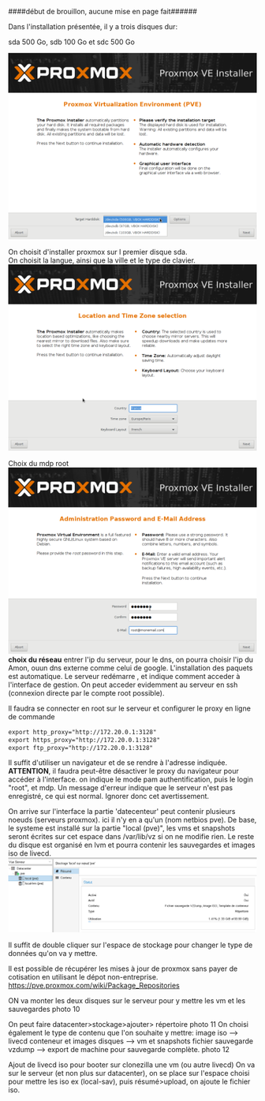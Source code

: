 ####début de brouillon, aucune mise en page fait######



Dans l'installation présentée, il y a trois disques dur:

sda 500 Go, sdb 100 Go et sdc 500 Go

![01](images/01.png)

On choisit d'installer proxmox sur l premier disque sda.  
On choisit la langue, ainsi que la ville et le type de clavier.
![02](images/02.png)

Choix du mdp root
![03](images/03.png)
**choix du réseau**
entrer l'ip du serveur, pour le dns, on pourra choisir l'ip du Amon, ouun dns externe comme celui de google.
L'installation des paquets est automatique.
Le serveur redémarre , et indique comment acceder à l'interface de gestion. On peut acceder evidemment au serveur en ssh (connexion directe par le compte root possible).

Il faudra se connecter en root sur le serveur et configurer le proxy en ligne de commande

```
export http_proxy="http://172.20.0.1:3128"
export https_proxy="http://172.20.0.1:3128"
export ftp_proxy="http://172.20.0.1:3128"
```

Il suffit d'utiliser un navigateur et de se rendre à l'adresse indiquée. 
**ATTENTION**, il faudra peut-être désactiver le proxy du navigateur pour accéder à l'interface.
on indique le mode pam authentification, puis le login "root", et mdp.
Un message d'erreur indique que le serveur n'est pas enregistré, ce qui est normal. Ignorer donc cet avertissement.


On arrive sur l'interface
la partie 'datecenteur' peut contenir plusieurs noeuds (serveurs proxmox). ici il n'y en a qu'un (nom netbios pve).
De base, le systeme est installé sur la partie "local (pve)", les vms et snapshots seront écrites sur cet espace dans /var/lib/vz  si on ne modifie rien. 
Le reste du disque est organisé en lvm et pourra contenir les sauvegardes et images iso de livecd.
![08](images/08.png)

Il suffit de double cliquer sur l'espace de stockage pour changer le type de données qu'on va y mettre.

Il est possible de récupérer les mises à jour de proxmox sans payer de cotisation en utilisant le dépot non-entreprise.
https://pve.proxmox.com/wiki/Package_Repositories

ON va monter les deux disques sur le serveur pour y mettre les vm et les sauvegardes
photo 10

On peut faire datacenter>stockage>ajouter> répertoire
photo 11
On choisi également le type de contenu que l'on souhaite y mettre:
image iso --> livecd
conteneur et images disques --> vm et snapshots
fichier sauvegarde vzdump --> export de machine pour sauvegarde complète.
photo 12




Ajout de livecd iso pour booter sur clonezilla une vm (ou autre livecd)
On va sur le serveur (et non plus sur datacenter), on se place sur l'espace choisi pour mettre les iso ex (local-sav), puis résumé>upload, on ajoute le fichier iso.




